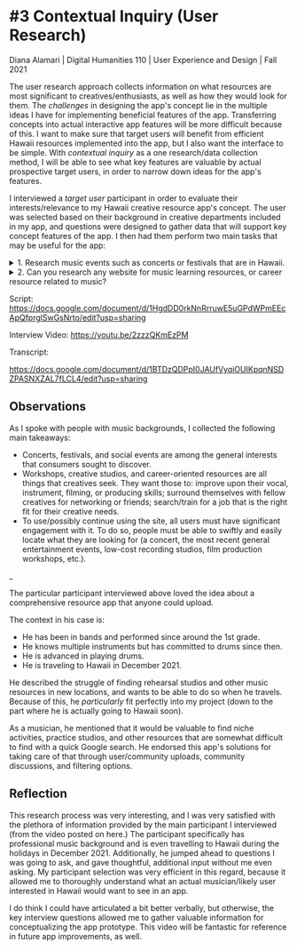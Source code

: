 # #3 Contextual Inquiry (User Research)
Diana Alamari | Digital Humanities 110 | User Experience and Design | Fall 2021


The user research approach collects information on what resources are most significant to creatives/enthusiasts, as well as how they would look for them. The *challenges* in designing the app's concept lie in the multiple ideas I have for implementing beneficial features of the app. Transferring concepts into actual interactive app features will be more difficult because of this. I want to make sure that target users will benefit from efficient Hawaii resources implemented into the app, but I also want the interface to be simple. With *contextual inquiry* as a one research/data collection method, I will be able to see what key features are valuable by actual prospective target users, in order to narrow down ideas for the app's features. 


I interviewed a *target user* participant in order to evaluate their interests/relevance to my Hawaii creative resource app's concept. The user was selected based on their background in creative departments included in my app, and questions were designed to gather data that will support key concept features of the app. I then had them perform two main tasks that may be useful for the app:











<details>
 <summary> 1. Research music events such as concerts or festivals that are in Hawaii. </summary>
    
>  - Can you go on Google or whatever method you would use to do this?
>  - Can you select a concert, possibly one that you might be interested in?
>  - Do you like the layout of the page? The filter, sort, and other options to narrow search?
    </details>
    
    
  <details>
  <summary> 2. Can you research any website for music learning resources, or career resource related to music? </summary>
    
>  - Can you research any website for music learning resources, or career resource related to music? Either or.
>  - Do you like the layout and method of navigating?
>  - What possible recommendations would you give to improve your search?
    </details>
  
  
  





Script:
https://docs.google.com/document/d/1HgdDD0rkNnRrruwE5uGPdWPmEEcApQfprglSwGsNrto/edit?usp=sharing

Interview Video:
https://youtu.be/2zzzQKmEzPM


Transcript:

https://docs.google.com/document/d/1BTDzQDPpI0JAUfVyqiOUIKpqnNSDZPASNXZAL7fLCL4/edit?usp=sharing





## Observations 

As I spoke with people with music backgrounds, I collected the following main takeaways:

- Concerts, festivals, and social events are among the general interests that consumers sought to discover.
- Workshops, creative studios, and career-oriented resources are all things that creatives seek. They want those to: improve upon their vocal, instrument, filming, or producing skills; surround themselves with fellow creatives for networking or friends; search/train for a job that is the right fit for their creative needs.
- To use/possibly continue using the site, all users must have significant engagement with it. To do so, people must be able to swiftly and easily locate what they are looking for (a concert, the most recent general entertainment events, low-cost recording studios, film production workshops, etc.).


_

The particular participant interviewed above loved the idea about a comprehensive resource app that anyone could upload. 

The context in his case is:
- He has been in bands and performed since around the 1st grade. 
- He knows multiple instruments but has committed to drums since then. 
- He is advanced in playing drums.
- He is  traveling to Hawaii in December 2021. 

He described the struggle of finding rehearsal studios and other music resources in new locations, and wants to be able to do so when he travels. Because of this, he *particularly* fit perfectly into my project (down to the part where he is actually going to Hawaii soon).

As a musician, he mentioned that it would be valuable to find niche activities, practice studios, and other resources that are somewhat difficult to find with a quick Google search. He endorsed this app's solutions for taking care of that through user/community uploads, community discussions, and filtering options.


## Reflection

This research process was very interesting, and I was very satisfied with the plethora of information provided by the main participant I interviewed (from the video posted on here.) The participant specifically has professional music background and is even travelling to Hawaii during the holidays in December 2021. Additionally, he jumped ahead to questions I was going to ask, and gave thoughtful, additional input without me even asking. My participant selection was very efficient in this regard, because it allowed me to thoroughly understand what an actual musician/likely user interested in Hawaii would want to see in an app. 

I do think I could have articulated a bit better verbally, but otherwise, the key interview questions allowed me to gather valuable information for conceptualizing the app prototype. This video will be fantastic for reference in future app improvements, as well. 
